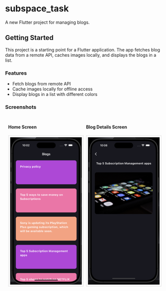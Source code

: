 # subspace_task

A new Flutter project for managing blogs.

## Getting Started

This project is a starting point for a Flutter application. The app fetches blog data from a remote API, caches images locally, and displays the blogs in a list. 

### Features

- Fetch blogs from remote API
- Cache images locally for offline access
- Display blogs in a list with different colors

### Screenshots

<div style="display: flex; flex-direction: row; justify-content: space-between;">
  <div style="flex: 1; padding: 10px;">
    <h4>Home Screen</h4>
    <img src="screenshots/home.png" alt="Home Screen" style="width: 100%; border: 1px solid #ddd; padding: 5px;"/>
  </div>
  <div style="flex: 1; padding: 10px;">
    <h4>Blog Details Screen</h4>
    <img src="screenshots/detail.png" alt="Blog Details Screen" style="width: 100%; border: 1px solid #ddd; padding: 5px;"/>
  </div>
</div>

